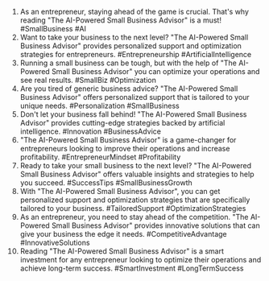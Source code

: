1. As an entrepreneur, staying ahead of the game is crucial. That's why reading "The AI-Powered Small Business Advisor" is a must! #SmallBusiness #AI
2. Want to take your business to the next level? "The AI-Powered Small Business Advisor" provides personalized support and optimization strategies for entrepreneurs. #Entrepreneurship #ArtificialIntelligence
3. Running a small business can be tough, but with the help of "The AI-Powered Small Business Advisor" you can optimize your operations and see real results. #SmallBiz #Optimization
4. Are you tired of generic business advice? "The AI-Powered Small Business Advisor" offers personalized support that is tailored to your unique needs. #Personalization #SmallBusiness
5. Don't let your business fall behind! "The AI-Powered Small Business Advisor" provides cutting-edge strategies backed by artificial intelligence. #Innovation #BusinessAdvice
6. "The AI-Powered Small Business Advisor" is a game-changer for entrepreneurs looking to improve their operations and increase profitability. #EntrepreneurMindset #Profitability
7. Ready to take your small business to the next level? "The AI-Powered Small Business Advisor" offers valuable insights and strategies to help you succeed. #SuccessTips #SmallBusinessGrowth
8. With "The AI-Powered Small Business Advisor", you can get personalized support and optimization strategies that are specifically tailored to your business. #TailoredSupport #OptimizationStrategies
9. As an entrepreneur, you need to stay ahead of the competition. "The AI-Powered Small Business Advisor" provides innovative solutions that can give your business the edge it needs. #CompetitiveAdvantage #InnovativeSolutions
10. Reading "The AI-Powered Small Business Advisor" is a smart investment for any entrepreneur looking to optimize their operations and achieve long-term success. #SmartInvestment #LongTermSuccess
